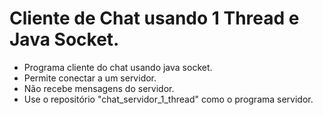 # Cliente de Chat usando 1 Thread e Java Socket.

- Programa cliente do chat usando java socket.
- Permite conectar a um servidor.
- Não recebe mensagens do servidor.
- Use o repositório "chat_servidor_1_thread" como o programa servidor.
